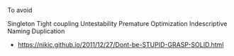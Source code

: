 
To avoid

Singleton
Tight coupling
Untestability
Premature Optimization
Indescriptive Naming
Duplication

- https://nikic.github.io/2011/12/27/Dont-be-STUPID-GRASP-SOLID.html
